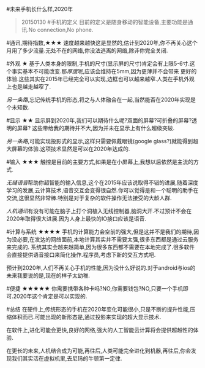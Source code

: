 #未来手机长什么样,2020年
>20150130
#手机的定义
目前的定义是随身移动的智能设备,主要功能是通讯.No connection,No phone.

#通讯,期待指数,★★★
速度越来越快这是显然的,估计到2020年,你不再关心这个月用了多少流量.无处不在的网络,你没法逃离的网络,除非你完全关闭.

#外观 ★
基于人类本身的限制,手机的尺寸(显示屏的尺寸)肯定会有上限5-6寸.这个事实基本不可能改变.那*厚度*呢,应该会维持在5mm,因为更薄并不会带来
更好的体验.这些其实在2015年已经完全可以实现,边框也可以越来越窄.人类在手机外观上也是越走越窄了.

*另一条路*,忘记传统手机的形态,将之与人体融合在一起,当然能否在2020年实现是个未知数.

#显示 ★★
显示屏到2020年,我们可以期待什么呢?双面的屏幕?可折叠的屏幕?透明的屏幕?
这些带给我的期待并不大,因为并未在显示上有什么超级突破.

*另一条路*,可能实现投影式的显示,这样只需要佩戴眼镜(google glass?)就能得到超大屏幕的体验.这项技术显然是可以在2020年达成的.

#输入 ★★★
触控是目前的主要方式,如果是在小屏幕上,我想以后依然是主流的方式.

*无缝语音*帮助你超智能的输入信息,这个在2015年应该说取得不错的进展,随着深度学习的发展,云计算技术,语音交互会变得很自然.你可以觉得是和一个聪明的助手在
交流,这很显然非常棒.特别是对于复杂的软件操作无法接受的大龄人群.

*人机通讯*有没有可能在脑子上打个洞植入无线控制器,脑洞大开.不过预计不会在2020年取得很大进展.因为人身上最快的IO接口应该是语音.

#计算与系统 ★★★★
手机的计算能力会空前的强大,但是这并不是我们的期待,因为没必要,在发达的网络面前,本地计算其实并不需要太强,很多东西都是通过云服务来完成的.
系统其实会越来越简单,因为很多东西都不需要在本地完成了.很多软件会直接提供语音接口来简化操作.程序员,考虑下新的交互方式吧.

预计到2020年,人们不再关心手机的性能,因为没什么好说的.对于android与ios的未来我要说的是,现在的样子太幼稚.

#便捷 ★★★★★
你需要携带各种卡吗?NO,你需要钱包?NO,只要一个手机即可.2020年这个肯定是可以实现的.



#总结
在硬件上,传统形态的手机在2020年变化可能很小,只是不断的提升性能,压缩体积而已.可能出现的新形态是,通过投影来实现的超大显示技术.

在软件上,进化可能会更快,良好的网络,强大的人工智能云计算将会提供超越性的体验.

在更长的未来,人机结合成为可能,再往后,人类可能完全进化到机器,再往后,你会发现我们其实活在虚拟机里,去尼玛的牛顿第一定律.





















